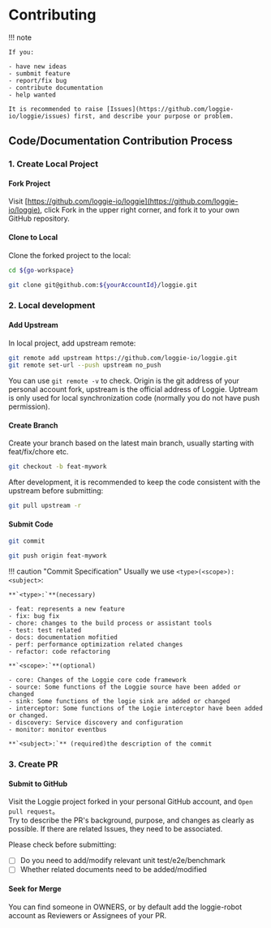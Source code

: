 # Contributing

!!! note

    If you:
    
    - have new ideas
    - sumbmit feature
    - report/fix bug
    - contribute documentation
    - help wanted
    
    It is recommended to raise [Issues](https://github.com/loggie-io/loggie/issues) first, and describe your purpose or problem.

## Code/Documentation Contribution Process

### 1. Create Local Project
#### Fork Project
Visit [https://github.com/loggie-io/loggie](https://github.com/loggie-io/loggie), click Fork in the upper right corner, and fork it to your own GitHub repository.

#### Clone to Local
Clone the forked project to the local:
```bash
cd ${go-workspace}

git clone git@github.com:${yourAccountId}/loggie.git
```

### 2. Local development

#### Add Upstream
In local project, add upstream remote:

```bash
git remote add upstream https://github.com/loggie-io/loggie.git
git remote set-url --push upstream no_push
```

You can use `git remote -v` to check. Origin is the git address of your personal account fork, upstream is the official address of Loggie. Uptream is only used for local synchronization code (normally you do not have push permission).


#### Create Branch
Create your branch based on the latest main branch, usually starting with feat/fix/chore etc.

```bash
git checkout -b feat-mywork
```

After development, it is recommended to keep the code consistent with the upstream before submitting:

```bash
git pull upstream -r
```

#### Submit Code
```bash
git commit

git push origin feat-mywork
```

!!! caution "Commit Specification"
    Usually we use `<type>(<scope>): <subject>`:

    **`<type>:`**(necessary)

    - feat: represents a new feature
    - fix: bug fix
    - chore: changes to the build process or assistant tools
    - test: test related 
    - docs: documentation mofitied
    - perf: performance optimization related changes
    - refactor: code refactoring

    **`<scope>:`**(optional)

    - core: Changes of the Loggie core code framework
    - source: Some functions of the Loggie source have been added or changed
    - sink: Some functions of the logie sink are added or changed
    - interceptor: Some functions of the Logie interceptor have been added or changed.
    - discovery: Service discovery and configuration
    - monitor: monitor eventbus

    **`<subject>:`** (required)the description of the commit


### 3. Create PR

#### Submit to GitHub
Visit the Loggie project forked in your personal GitHub account, and `Open pull request`。  
Try to describe the PR's background, purpose, and changes as clearly as possible.
If there are related Issues, they need to be associated.

Please check before submitting:

- [ ] Do you need to add/modify relevant unit test/e2e/benchmark
- [ ] Whether related documents need to be added/modified

#### Seek for Merge
You can find someone in OWNERS, or by default add the loggie-robot account as Reviewers or Assignees of your PR.